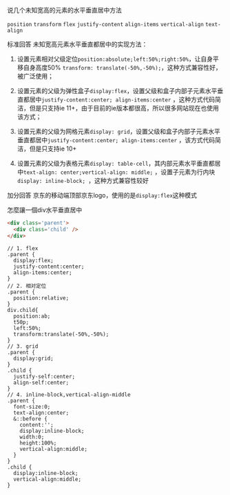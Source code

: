 说几个未知宽高的元素的水平垂直居中方法

`position` `transform` `flex` `justify-content` `align-items` `vertical-align` `text-align`


标准回答
未知宽高元素水平垂直都居中的实现方法：
1. 设置元素相对父级定位`position:absolute;left:50%;right:50%`，让自身平移自身高度50% `transform: translate(-50%,-50%);`，这种方式兼容性好，被广泛使用；
2. 设置元素的父级为弹性盒子`display:flex`，设置父级和盒子内部子元素水平垂直都居中`justify-content:center; align-items:center` ，这种方式代码简洁，但是只支持ie 11+，由于目前的ie版本都很高，所以很多网站现在也使用该方式；

3. 设置元素的父级为网格元素`display: grid`，设置父级和盒子内部子元素水平垂直都居中`justify-content:center; align-items:center` ，该方式代码简洁，但是只支持ie 10+
4. 设置元素的父级为表格元素`display: table-cell`，其内部元素水平垂直都居中`text-align: center;vertical-align: middle;` ，设置子元素为行内块`display: inline-block; `，这种方式兼容性较好

加分回答
京东的移动端顶部京东logo，使用的是`display:flex`这种模式

怎麼讓一個div水平垂直居中
```html
<div class='parent'>
  <div class='child' />
</div>
```
```less
// 1. flex
.parent {
  display:flex;
  justify-content:center;
  align-items:center;
}
// 2. 相对定位
.parent {
  position:relative;
}
div.child{
  position:ab;
  t50p;
  left:50%;
  transform:translate(-50%,-50%);
}
// 3. grid
.parent {
  display:grid;
}
.child {
  justify-self:center;
  align-self:center;
}
// 4. inline-block,vertical-align-middle
.parent {
  font-size:0;
  text-align:center;
  &::before {
    content:'';
    display:inline-block;
    width:0;
    height:100%;
    vertical-align:middle;
  }
}
.child {
  display:inline-block;
  vertical-align:middle;
}
```
